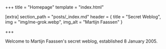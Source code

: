 +++
title = "Homepage"
template = "index.html"

[extra]
section_path = "posts/_index.md"
header = { title = "Secret Weblog", img = "img/me-grok.webp", img_alt = "Martijn Faassen" }

+++

Welcome to Martijn Faassen's secret weblog, established 8 January 2005.
